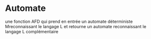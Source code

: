 # Automate
une fonction AFD qui prend en entrée un automate déterministe Mreconnaissant le langage L et retourne un automate reconnaissant le langage L complémentaire
